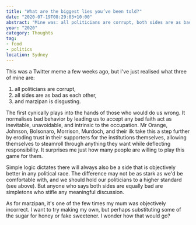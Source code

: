 ```yaml
---
title: "What are the biggest lies you’ve been told?"
date: "2020-07-19T08:29:03+10:00"
abstract: "Mine was: all politicians are corrupt, both sides are as bad as each other, and marzipan is disgusting."
year: "2020"
category: Thoughts
tag:
- food
- politics
location: Sydney
---
```

This was a Twitter meme a few weeks ago, but I've just realised what three of mine are:

1. all politicians are corrupt,
2. all sides are as bad as each other,
3. and marzipan is disgusting.

The first cynically plays into the hands of those who would do us wrong. It normalises bad behavior by leading us to accept any bad faith act as inevitable, unavoidable, and intrinsic to the occupation. Mr Orange, Johnson, Bolsonaro, Morrison, Murdoch, and their ilk take this a step further by eroding trust in their supporters for the institutions themselves, allowing themselves to steamroll through anything they want while deflecting responsibility. It surprises me just how many people are willing to play this game for them.

Simple logic dictates there will always also be a side that is objectively better in any political race. The difference may not be as stark as we'd be comfortable with, and we should hold our politicians to a higher standard (see above). But anyone who says both sides are equally bad are simpletons who stifle any meaningful discussion.

As for marzipan, it's one of the few times my mum was objectively incorrect. I want to try making my own, but perhaps substituting some of the sugar for honey or fake sweetener. I wonder how that would go?
